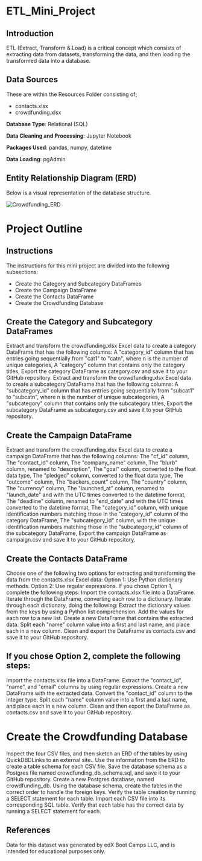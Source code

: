 # ETL_Mini_Project

## Introduction
ETL (Extract, Transform & Load)  is a critical concept which consists of extracting data from datasets, transforming the data, and then loading the transformed data into a database.

## Data Sources
These are within the Resources Folder consisting of;
- contacts.xlsx
- crowdfunding.xlsx

**Database Type**: Relational (SQL)

**Data Cleaning and Processing**: Jupyter Notebook

**Packages Used**: pandas, numpy, datetime

**Data Loading**: pgAdmin

## Entity Relationship Diagram (ERD)
Below is a visual representation of the database structure.

![Crowdfunding_ERD](https://github.com/Annbelbella/ETL_Mini_Project/assets/124645643/06cbd2ee-457d-464b-ab80-50505d0a2968)

# Project Outline

## Instructions
The instructions for this mini project are divided into the following subsections:
- Create the Category and Subcategory DataFrames
- Create the Campaign DataFrame
- Create the Contacts DataFrame
- Create the Crowdfunding Database

## Create the Category and Subcategory DataFrames
Extract and transform the crowdfunding.xlsx Excel data to create a category DataFrame that has the following columns:
A "category_id" column that has entries going sequentially from "cat1" to "catn", where n is the number of unique categories,
A "category" column that contains only the category titles,
Export the category DataFrame as category.csv and save it to your GitHub repository.
Extract and transform the crowdfunding.xlsx Excel data to create a subcategory DataFrame that has the following columns:
A "subcategory_id" column that has entries going sequentially from "subcat1" to "subcatn", where n is the number of unique subcategories,
A "subcategory" column that contains only the subcategory titles,
Export the subcategory DataFrame as subcategory.csv and save it to your GitHub repository.

## Create the Campaign DataFrame
Extract and transform the crowdfunding.xlsx Excel data to create a campaign DataFrame that has the following columns:
The "cf_id" column,
The "contact_id" column,
The "company_name" column,
The "blurb" column, renamed to "description",
The "goal" column, converted to the float data type,
The "pledged" column, converted to the float data type,
The "outcome" column,
The "backers_count" column,
The "country" column,
The "currency" column,
The "launched_at" column, renamed to "launch_date" and with the UTC times converted to the datetime format,
The "deadline" column, renamed to "end_date" and with the UTC times converted to the datetime format,
The "category_id" column, with unique identification numbers matching those in the "category_id" column of the category DataFrame,
The "subcategory_id" column, with the unique identification numbers matching those in the "subcategory_id" column of the subcategory DataFrame,
Export the campaign DataFrame as campaign.csv and save it to your GitHub repository.

## Create the Contacts DataFrame
Choose one of the following two options for extracting and transforming the data from the contacts.xlsx Excel data:
Option 1: Use Python dictionary methods.
Option 2: Use regular expressions.
If you chose Option 1, complete the following steps:
Import the contacts.xlsx file into a DataFrame.
Iterate through the DataFrame, converting each row to a dictionary.
Iterate through each dictionary, doing the following:
Extract the dictionary values from the keys by using a Python list comprehension.
Add the values for each row to a new list.
Create a new DataFrame that contains the extracted data.
Split each "name" column value into a first and last name, and place each in a new column.
Clean and export the DataFrame as contacts.csv and save it to your GitHub repository.

## If you chose Option 2, complete the following steps:
Import the contacts.xlsx file into a DataFrame.
Extract the "contact_id", "name", and "email" columns by using regular expressions.
Create a new DataFrame with the extracted data.
Convert the "contact_id" column to the integer type.
Split each "name" column value into a first and a last name, and place each in a new column.
Clean and then export the DataFrame as contacts.csv and save it to your GitHub repository.

# Create the Crowdfunding Database
Inspect the four CSV files, and then sketch an ERD of the tables by using QuickDBDLinks to an external site..
Use the information from the ERD to create a table schema for each CSV file.
Save the database schema as a Postgres file named crowdfunding_db_schema.sql, and save it to your GitHub repository.
Create a new Postgres database, named crowdfunding_db.
Using the database schema, create the tables in the correct order to handle the foreign keys.
Verify the table creation by running a SELECT statement for each table.
Import each CSV file into its corresponding SQL table.
Verify that each table has the correct data by running a SELECT statement for each.

## References
Data for this dataset was generated by edX Boot Camps LLC, and is intended for educational purposes only.
